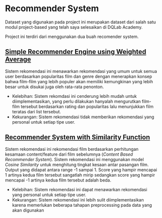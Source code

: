 # Recommender System

Dataset yang digunakan pada project ini merupakan dataset dari salah satu modul project-based yang telah saya selesaikan di DQLab Academy. 

Project ini terdiri dari menggunakan dua buah recomender system.

## [Simple Recommender Engine using Weighted Average](https://github.com/rfajri27/recommender_system/blob/main/simple_recommender_engine.ipynb)

Sistem rekomendasi ini menawarkan rekomendasi yang umum untuk semua user berdasarkan popularitas film dan genre dengan menerapkan konsep bahwa film-film yang lebih populer akan memiliki kemungkinan yang lebih besar untuk disukai juga oleh rata-rata penonton.

- Kelebihan: Sistem rekomdasi ini cenderung lebih mudah untuk diimplementasikan, yang perlu dilakukan hanyalah mengurutkan film-film tersebut berdasarkan rating dan popularitas lalu menunjukkan film teratas dari list tersebut.
- Kekurangan: Sistem rekomendasi tidak memberikan rekomendasi yang personal untuk setiap tipe user.

## [Recommender System with Similarity Function](https://github.com/rfajri27/recommender_system/blob/main/recommender_system_with_similarity_function.ipynb)

Sistem rekomendasi ini rekomendasi film berdasarkan perhitungan kesamaan content/feature dari film sebelumnya (*Content Based Recommender System*). Sistem rekomendasi ini menggunakan model *Cosine Similarity* untuk menghitung tingkat kesaan antar pasangan film. Output yang didapat antara range -1 sampai 1. Score yang hampir mencapai 1 artinya kedua film tersebut sangatlah mirip sedangkan score yang hampir mencapai -1 artinya kedua film tersebut adalah beda.

- Kelebihan: Sistem rekomendasi ini dapat menawarkan rekomendasi yang personal untuk setiap tipe user.
- Kekurangan: Sistem rekomendasi ini lebih sulit diimplementasikan karena memerlukan beberapa tahapan preprocessing pada data yang akan digunakan

